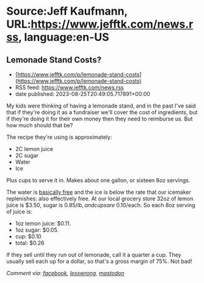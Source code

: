 # Source:Jeff Kaufmann, URL:https://www.jefftk.com/news.rss, language:en-US

## Lemonade Stand Costs?
 - [https://www.jefftk.com/p/lemonade-stand-costs](https://www.jefftk.com/p/lemonade-stand-costs)
 - RSS feed: https://www.jefftk.com/news.rss
 - date published: 2023-08-25T20:49:05.717891+00:00

<p><span>

My kids were thinking of having a lemonade stand, and in the past I've
said that if they're doing it as a fundraiser we'll cover the cost of
ingredients, but if they're doing it for their own money then they
need to reimburse us. But how much should that be?

</span>

<p>

The recipe they're using is approximately:

</p>

<p>

</p>

<ul>
<li>2C lemon juice
</li>
<li>2C sugar
</li>
<li>Water
</li>
<li>Ice
</li>
</ul>



<p>

Plus cups to serve it in.  Makes about one gallon, or sixteen 8oz
servings.

</p>

<p>

The water is <a href="https://www.jefftk.com/p/rough-utility-costs">basically free</a> and
the ice is below the rate that our icemaker replenishes: also
effectively free.  At our local grocery store 32oz of lemon juice is
$3.50, sugar is $0.85/lb, and cups are ~$0.10/each.  So each 8oz
serving of juice is:

</p>

<p>

</p>

<ul>
<li>1oz lemon juice: $0.11.
</li>
<li>1oz sugar: $0.05.
</li>
<li>cup: $0.10
</li>
<li>total: $0.26
</li>
</ul>



<p>

If they sell until they run out of lemonade, call it a quarter a cup.
They usually sell each up for a dollar, so that's a gross margin of
75%.  Not bad!

  </p>

<p><i>Comment via: <a href="https://www.facebook.com/jefftk/posts/pfbid04uvrb1rmDFQ55KeTLzoKUxMNBqDrwQmmBrYe6LtRAZmveyw6G5cY6cnv2uMrgckfl">facebook</a>, <a href="https://lesswrong.com/posts/zAeEZ2WCwSkmC62zw">lesswrong</a>, <a href="https://mastodon.mit.edu/@jefftk/110952116000566960">mastodon</a></i></p>

